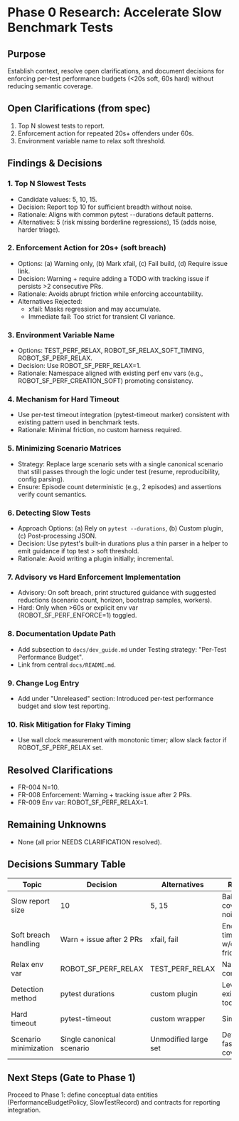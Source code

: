 # Phase 0 Research: Accelerate Slow Benchmark Tests

## Purpose
Establish context, resolve open clarifications, and document decisions for enforcing per-test performance budgets (<20s soft, 60s hard) without reducing semantic coverage.

## Open Clarifications (from spec)
1. Top N slowest tests to report.
2. Enforcement action for repeated 20s+ offenders under 60s.
3. Environment variable name to relax soft threshold.

## Findings & Decisions
### 1. Top N Slowest Tests
- Candidate values: 5, 10, 15.
- Decision: Report top 10 for sufficient breadth without noise.
- Rationale: Aligns with common pytest --durations default patterns.
- Alternatives: 5 (risk missing borderline regressions), 15 (adds noise, harder triage).

### 2. Enforcement Action for 20s+ (soft breach)
- Options: (a) Warning only, (b) Mark xfail, (c) Fail build, (d) Require issue link.
- Decision: Warning + require adding a TODO with tracking issue if persists >2 consecutive PRs.
- Rationale: Avoids abrupt friction while enforcing accountability.
- Alternatives Rejected:
  * xfail: Masks regression and may accumulate.
  * Immediate fail: Too strict for transient CI variance.

### 3. Environment Variable Name
- Options: TEST_PERF_RELAX, ROBOT_SF_RELAX_SOFT_TIMING, ROBOT_SF_PERF_RELAX.
- Decision: Use ROBOT_SF_PERF_RELAX=1.
- Rationale: Namespace aligned with existing perf env vars (e.g., ROBOT_SF_PERF_CREATION_SOFT) promoting consistency.

### 4. Mechanism for Hard Timeout
- Use per-test timeout integration (pytest-timeout marker) consistent with existing pattern used in benchmark tests.
- Rationale: Minimal friction, no custom harness required.

### 5. Minimizing Scenario Matrices
- Strategy: Replace large scenario sets with a single canonical scenario that still passes through the logic under test (resume, reproducibility, config parsing).
- Ensure: Episode count deterministic (e.g., 2 episodes) and assertions verify count semantics.

### 6. Detecting Slow Tests
- Approach Options: (a) Rely on `pytest --durations`, (b) Custom plugin, (c) Post-processing JSON.
- Decision: Use pytest's built-in durations plus a thin parser in a helper to emit guidance if top test > soft threshold.
- Rationale: Avoid writing a plugin initially; incremental.

### 7. Advisory vs Hard Enforcement Implementation
- Advisory: On soft breach, print structured guidance with suggested reductions (scenario count, horizon, bootstrap samples, workers).
- Hard: Only when >60s or explicit env var (ROBOT_SF_PERF_ENFORCE=1) toggled.

### 8. Documentation Update Path
- Add subsection to `docs/dev_guide.md` under Testing strategy: "Per-Test Performance Budget".
- Link from central `docs/README.md`.

### 9. Change Log Entry
- Add under "Unreleased" section: Introduced per-test performance budget and slow test reporting.

### 10. Risk Mitigation for Flaky Timing
- Use wall clock measurement with monotonic timer; allow slack factor if ROBOT_SF_PERF_RELAX set.

## Resolved Clarifications
- FR-004 N=10.
- FR-008 Enforcement: Warning + tracking issue after 2 PRs.
- FR-009 Env var: ROBOT_SF_PERF_RELAX=1.

## Remaining Unknowns
- None (all prior NEEDS CLARIFICATION resolved).

## Decisions Summary Table
| Topic | Decision | Alternatives | Rationale |
|-------|----------|-------------|-----------|
| Slow report size | 10 | 5, 15 | Balance coverage vs noise |
| Soft breach handling | Warn + issue after 2 PRs | xfail, fail | Encourages timely action w/out friction |
| Relax env var | ROBOT_SF_PERF_RELAX | TEST_PERF_RELAX | Namespace consistency |
| Detection method | pytest durations | custom plugin | Leverage existing tooling |
| Hard timeout | pytest-timeout | custom wrapper | Simplicity |
| Scenario minimization | Single canonical scenario | Unmodified large set | Deterministic fast coverage |

## Next Steps (Gate to Phase 1)
Proceed to Phase 1: define conceptual data entities (PerformanceBudgetPolicy, SlowTestRecord) and contracts for reporting integration.
